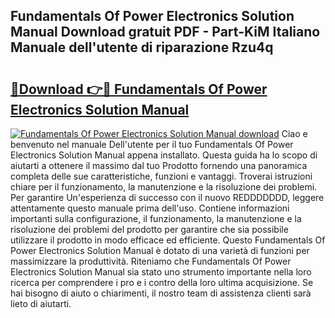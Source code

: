 ## Fundamentals Of Power Electronics Solution Manual Download gratuit PDF - Part-KiM Italiano Manuale dell'utente di riparazione Rzu4q

# <h2><a href="http://dfaei4q.blite.top/?on=Fundamentals+Of+Power+Electronics+Solution+Manual">🔗Download 👉🔴 Fundamentals Of Power Electronics Solution Manual</a></h2>

[![Fundamentals Of Power Electronics Solution Manual download](https://i.imgur.com/lujVjoI.png)](http://dfaei4q.blite.top/?on=Fundamentals+Of+Power+Electronics+Solution+Manual)
Ciao e benvenuto nel manuale Dell'utente per il tuo Fundamentals Of Power Electronics Solution Manual appena installato. Questa guida ha lo scopo di aiutarti a ottenere il massimo dal tuo Prodotto fornendo una panoramica completa delle sue caratteristiche, funzioni e vantaggi. Troverai istruzioni chiare per il funzionamento, la manutenzione e la risoluzione dei problemi. Per garantire Un'esperienza di successo con il nuovo REDDDDDDD, leggere attentamente questo manuale prima dell'uso. Contiene informazioni importanti sulla configurazione, il funzionamento, la manutenzione e la risoluzione dei problemi del prodotto per garantire che sia possibile utilizzare il prodotto in modo efficace ed efficiente. Questo Fundamentals Of Power Electronics Solution Manual è dotato di una varietà di funzioni per massimizzare la produttività. Riteniamo che Fundamentals Of Power Electronics Solution Manual sia stato uno strumento importante nella loro ricerca per comprendere i pro e i contro della loro ultima acquisizione. Se hai bisogno di aiuto o chiarimenti, il nostro team di assistenza clienti sarà lieto di aiutarti.
